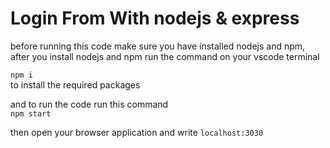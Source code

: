 # Login From With nodejs & express

<p>
before running this code make sure you have installed nodejs and npm, after you install nodejs and npm run the command on your vscode terminal

`npm i`<br>to install the required packages

and to run the code run this command<br>
`npm start`<br>


then open your browser application and write
`localhost:3030`
</p>